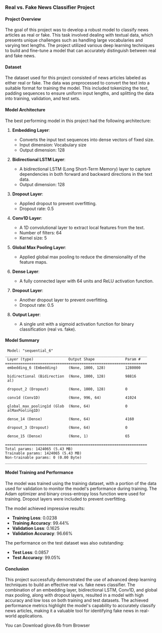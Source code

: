 ### Real vs. Fake News Classifier Project

#### Project Overview
The goal of this project was to develop a robust model to classify news articles as real or fake. This task involved dealing with textual data, which presents unique challenges such as handling large vocabularies and varying text lengths. The project utilized various deep learning techniques to build and fine-tune a model that can accurately distinguish between real and fake news.

#### Dataset
The dataset used for this project consisted of news articles labeled as either real or fake. The data was preprocessed to convert the text into a suitable format for training the model. This included tokenizing the text, padding sequences to ensure uniform input lengths, and splitting the data into training, validation, and test sets.

#### Model Architecture
The best performing model in this project had the following architecture:

1. **Embedding Layer**:
   - Converts the input text sequences into dense vectors of fixed size.
   - Input dimension: Vocabulary size
   - Output dimension: 128

2. **Bidirectional LSTM Layer**:
   - A bidirectional LSTM (Long Short-Term Memory) layer to capture dependencies in both forward and backward directions in the text data.
   - Output dimension: 128

3. **Dropout Layer**:
   - Applied dropout to prevent overfitting.
   - Dropout rate: 0.5

4. **Conv1D Layer**:
   - A 1D convolutional layer to extract local features from the text.
   - Number of filters: 64
   - Kernel size: 5

5. **Global Max Pooling Layer**:
   - Applied global max pooling to reduce the dimensionality of the feature maps.

6. **Dense Layer**:
   - A fully connected layer with 64 units and ReLU activation function.

7. **Dropout Layer**:
   - Another dropout layer to prevent overfitting.
   - Dropout rate: 0.5

8. **Output Layer**:
   - A single unit with a sigmoid activation function for binary classification (real vs. fake).

#### Model Summary
```
 Model: "sequential_6"
_________________________________________________________________
 Layer (type)                Output Shape              Param #   
=================================================================
 embedding_6 (Embedding)     (None, 1000, 128)         1280000   
                                                                 
 bidirectional (Bidirection  (None, 1000, 128)         98816     
 al)                                                             
                                                                 
 dropout_2 (Dropout)         (None, 1000, 128)         0         
                                                                 
 conv1d (Conv1D)             (None, 996, 64)           41024     
                                                                 
 global_max_pooling1d (Glob  (None, 64)                0         
 alMaxPooling1D)                                                 
                                                                 
 dense_14 (Dense)            (None, 64)                4160      
                                                                 
 dropout_3 (Dropout)         (None, 64)                0         
                                                                 
 dense_15 (Dense)            (None, 1)                 65        
                                                                 
=================================================================
Total params: 1424065 (5.43 MB)
Trainable params: 1424065 (5.43 MB)
Non-trainable params: 0 (0.00 Byte)
_________________________________________________________________
```

#### Model Training and Performance
The model was trained using the training dataset, with a portion of the data used for validation to monitor the model's performance during training. The Adam optimizer and binary cross-entropy loss function were used for training. Dropout layers were included to prevent overfitting.

The model achieved impressive results:
- **Training Loss**: 0.0238
- **Training Accuracy**: 99.44%
- **Validation Loss**: 0.1625
- **Validation Accuracy**: 96.66%

The performance on the test dataset was also outstanding:
- **Test Loss**: 0.0857
- **Test Accuracy**: 99.05%

#### Conclusion
This project successfully demonstrated the use of advanced deep learning techniques to build an effective real vs. fake news classifier. The combination of an embedding layer, bidirectional LSTM, Conv1D, and global max pooling, along with dropout layers, resulted in a model with high accuracy and low loss on both training and test datasets. The achieved performance metrics highlight the model's capability to accurately classify news articles, making it a valuable tool for identifying fake news in real-world applications.


You can Download glove.6b from Browser
